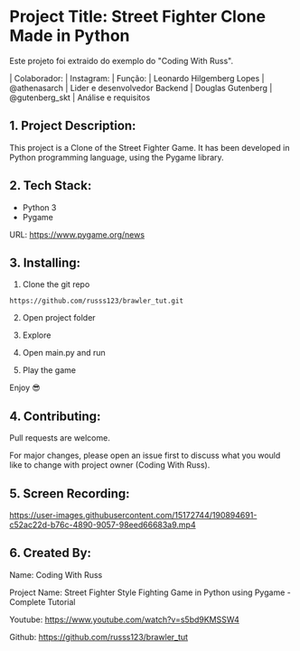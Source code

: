 # Project Title: Street Fighter Clone Made in Python

Este projeto foi extraido do exemplo do "Coding With Russ".

| Colaborador:	              |  Instagram:	        | Função:
| Leonardo Hilgemberg Lopes	  |  @athenasarch	    | Lider e desenvolvedor Backend
| Douglas Gutenberg	          |  @gutenberg_skt	    | Análise e requisitos


## 1. Project Description:
This project is a Clone of the Street Fighter Game. It has been developed in Python programming language, using the Pygame library.


## 2. Tech Stack:
- Python 3
- Pygame

URL: [https://www.pygame.org/news ](https://www.pygame.org/news)


## 3. Installing:
1. Clone the git repo

```
https://github.com/russs123/brawler_tut.git
```

2. Open project folder

3. Explore

4. Open main.py and run

5. Play the game

Enjoy 😎


## 4. Contributing:

Pull requests are welcome. 

For major changes, please open an issue first to discuss what you would like to change with project owner (Coding With Russ).


## 5. Screen Recording:

https://user-images.githubusercontent.com/15172744/190894691-c52ac22d-b76c-4890-9057-98eed66683a9.mp4


## 6. Created By:

Name: Coding With Russ

Project Name: Street Fighter Style Fighting Game in Python using Pygame - Complete Tutorial

Youtube: https://www.youtube.com/watch?v=s5bd9KMSSW4

Github: https://github.com/russs123/brawler_tut



